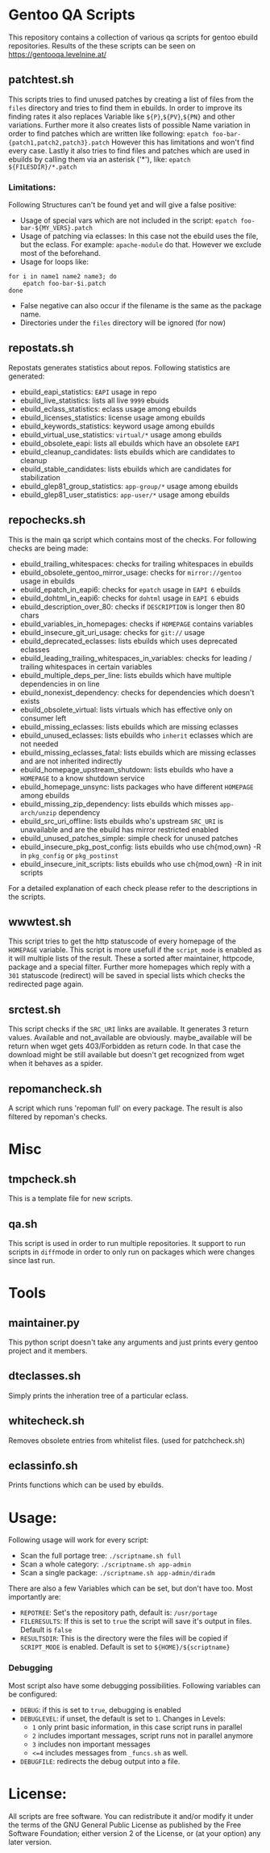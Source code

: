 
# Gentoo QA Scripts

This repository contains a collection of various qa scripts for gentoo ebuild repositories. Results of the these scripts can be seen on https://gentooqa.levelnine.at/

## patchtest.sh
This scripts tries to find unused patches by creating a list of files from the `files` directory and tries to find them in ebuilds. In order to improve its finding rates it also replaces Variable like `${P}`,`${PV}`,`${PN}` and other variations. Further more it also creates lists of possible Name variation in order to find patches which are written like following:
`epatch foo-bar-{patch1,patch2,patch3}.patch`
However this has limitations and won't find every case. Lastly it also tries to find files and patches which are used in ebuilds by calling them via an asterisk ('*'), like:
`epatch ${FILESDIR}/*.patch`

### Limitations:
Following Structures can't be found yet and will give a false positive:
* Usage of special vars which are not included in the script: `epatch foo-bar-${MY_VERS}.patch`
* Usage of patching via eclasses: In this case not the ebuild uses the file, but the eclass. For example: `apache-module` do that. However we exclude most of the beforehand.
* Usage for loops like:
```
for i in name1 name2 name3; do
	epatch foo-bar-$i.patch
done
```
* False negative can also occur if the filename is the same as the package name.
* Directories under the `files` directory will be ignored (for now)

## repostats.sh
Repostats generates statistics about repos. Following statistics are generated:
* ebuild_eapi_statistics: `EAPI` usage in repo
* ebuild_live_statistics: lists all live `9999` ebuids
* ebuild_eclass_statistics: eclass usage among ebuilds
* ebuild_licenses_statistics: license usage among ebuilds
* ebuild_keywords_statistics: keyword usage among ebuilds
* ebuild_virtual_use_statistics: `virtual/*` usage among ebuilds
* ebuild_obsolete_eapi: lists all ebuilds which have an obsolete `EAPI`
* ebuild_cleanup_candidates: lists ebuilds which are candidates to cleanup
* ebuild_stable_candidates: lists ebuilds which are candidates for stabilization
* ebuild_glep81_group_statistics: `app-group/*` usage among ebuilds
* ebuild_glep81_user_statistics: `app-user/*` usage among ebuilds

## repochecks.sh
This is the main qa script which contains most of the checks. For following checks are being made:
* ebuild_trailing_whitespaces: checks for trailing whitespaces in ebuilds
* ebuild_obsolete_gentoo_mirror_usage: checks for `mirror://gentoo` usage in ebuilds
* ebuild_epatch_in_eapi6: checks for `epatch` usage in `EAPI 6` ebuilds
* ebuild_dohtml_in_eapi6: checks for `dohtml` usage in `EAPI 6`  ebuids
* ebuild_description_over_80: checks if `DESCRIPTION` is longer then 80 chars
* ebuild_variables_in_homepages: checks if `HOMEPAGE` contains variables
* ebuild_insecure_git_uri_usage: checks for `git://` usage
* ebuild_deprecated_eclasses: lists ebuilds which uses deprecated eclasses
* ebuild_leading_trailing_whitespaces_in_variables: checks for leading / trailing whitespaces in certain variables
* ebuild_multiple_deps_per_line: lists ebuilds which have multiple dependencies in on line
* ebuild_nonexist_dependency: checks for dependencies which doesn't exists
* ebuild_obsolete_virtual: lists virtuals which has effective only on consumer left
* ebuild_missing_eclasses: lists ebuilds which are missing eclasses
* ebuild_unused_eclasses: lists ebuilds who `inherit` eclasses which are not needed
* ebuild_missing_eclasses_fatal: lists ebuilds which are missing eclasses and are not inherited indirectly
* ebuild_homepage_upstream_shutdown: lists ebuilds who have a `HOMEPAGE` to a know shutdown service
* ebuild_homepage_unsync: lists packages who have different `HOMEPAGE` among ebuilds
* ebuild_missing_zip_dependency: lists ebuilds which misses `app-arch/unzip` dependency
* ebuild_src_uri_offline: lists ebuilds who's upstream `SRC_URI` is unavailable and are the ebuild has mirror restricted enabled
* ebuild_unused_patches_simple: simple check for unused patches
* ebuild_insecure_pkg_post_config: lists ebuilds who use ch{mod,own} -R in `pkg_config` or `pkg_postinst`
* ebuild_insecure_init_scripts: lists ebuilds who use ch{mod,own} -R in init scripts

For a detailed explanation of each check please refer to the descriptions in the scripts.

## wwwtest.sh
This script tries to get the http statuscode of every homepage of the `HOMEPAGE` variable. This script is more usefull if the `script_mode` is enabled as it will multiple lists of the result.
These a sorted after maintainer, httpcode, package and a special filter. Further more homepages which reply with a `301` statuscode (redirect) will be saved in special lists which checks the redirected page again.

## srctest.sh
This script checks if the `SRC_URI` links are available. It generates 3 return values. Available and not_available are obviously. maybe_available will be return when wget gets 403/Forbidden as return code. In that case the download might be still available but doesn't get recognized from wget when it behaves as a spider.

## repomancheck.sh
A script which runs 'repoman full' on every package. The result is also filtered by repoman's checks.

# Misc

## tmpcheck.sh
This is a template file for new scripts.

## qa.sh
This script is used in order to run multiple repositories. It support to run scripts in `diff`mode in order to only run on packages which were changes since last run.

# Tools

## maintainer.py
This python script doesn't take any arguments and just prints every gentoo project and it members.

## dteclasses.sh
Simply prints the inheration tree of a particular eclass.

## whitecheck.sh
Removes obsolete entries from whitelist files. (used for patchcheck.sh)

## eclassinfo.sh
Prints functions which can be used by ebuilds.

# Usage:

Following usage will work for every script:

* Scan the full portage tree: `./scriptname.sh full`
* Scan a whole category: `./scriptname.sh app-admin`
* Scan a single package: `./scriptname.sh app-admin/diradm`

There are also a few Variables which can be set, but don't have too. Most importantly are:

* `REPOTREE`: Set's the repository path, default is: `/usr/portage`
* `FILERESULTS`: If this is set to `true` the script will save it's output in files. Default is `false`
* `RESULTSDIR`: This is the directory were the files will be copied if `SCRIPT_MODE` is enabled. Default is set to `${HOME}/${scriptname}`

### Debugging
Most script also have some debugging possibilities. Following variables can be configured:
* `DEBUG`: if this is set to `true`, debugging is enabled
* `DEBUGLEVEL`: if unset, the default is set to `1`. Changes in Levels:
	* `1` only print basic information, in this case script runs in parallel
	* `2` includes important messages, script runs not in parallel anymore
	* `3` includes non important messages
	* `<=4` includes messages from `_funcs.sh` as well.
* `DEBUGFILE`: redirects the debug output into a file.

# License:

All scripts are free software. You can redistribute it and/or modify it under the terms of the GNU General Public License as published by the Free Software Foundation; either version 2 of the License, or (at your option) any later version.
